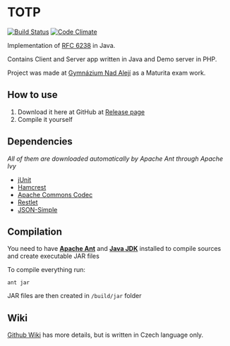 # TOTP
[![Build Status](https://travis-ci.org/PetrM97/totp.svg?branch=master)](https://travis-ci.org/PetrM97/totp)
[![Code Climate](https://codeclimate.com/github/PetrM97/totp/badges/gpa.svg)](https://codeclimate.com/Github/PetrM97/totp)

Implementation of [RFC 6238](https://tools.ietf.org/html/rfc6238) in Java.

Contains Client and Server app written in Java and Demo server in PHP.

Project was made at [Gymnázium Nad Alejí](http://www.alej.cz/) as a Maturita exam work.

## How to use

1. Download it here at GitHub at [Release page](https://github.com/PetrM97/totp/releases)
2. Compile it yourself

## Dependencies

*All of them are downloaded automatically by Apache Ant through Apache Ivy*

* [jUnit](https://github.com/junit-team/junit4)
* [Hamcrest](https://github.com/hamcrest/JavaHamcrest)
* [Apache Commons Codec](https://github.com/apache/commons-codec)
* [Restlet](https://github.com/restlet/restlet-framework-java)
* [JSON-Simple](https://github.com/fangyidong/json-simple)

## Compilation

You need to have 
[**Apache Ant**](https://ant.apache.org/) and 
[**Java JDK**](http://www.oracle.com/technetwork/java/javase/downloads/index.html) 
installed to compile sources and create executable JAR files

To compile everything run:
```
ant jar
```

JAR files are then created in `/build/jar` folder

## Wiki

[Github Wiki](wiki) has more details, but is written in Czech language only.
